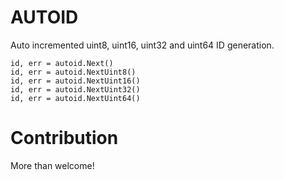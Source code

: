 # AUTOID

Auto incremented uint8, uint16, uint32 and uint64 ID generation.

```
id, err = autoid.Next()
id, err = autoid.NextUint8()
id, err = autoid.NextUint16()
id, err = autoid.NextUint32()
id, err = autoid.NextUint64()
```

# Contribution

More than welcome!
